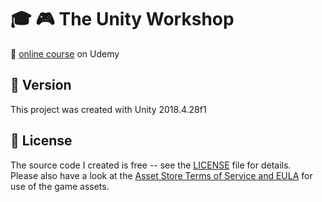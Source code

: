 # :mortar_board: :video_game: The Unity Workshop

:link: [online course][course] on Udemy

## :memo: Version

This project was created with Unity 2018.4.28f1

## :page_with_curl: License

The source code I created is free -- see the [LICENSE](UNLICENSE) file for details.  
Please also have a look at the [Asset Store Terms of Service and EULA](https://unity3d.com/legal/as_terms) for use of the game assets.

[course]: https://www.udemy.com/course/the-unity-workshop/
